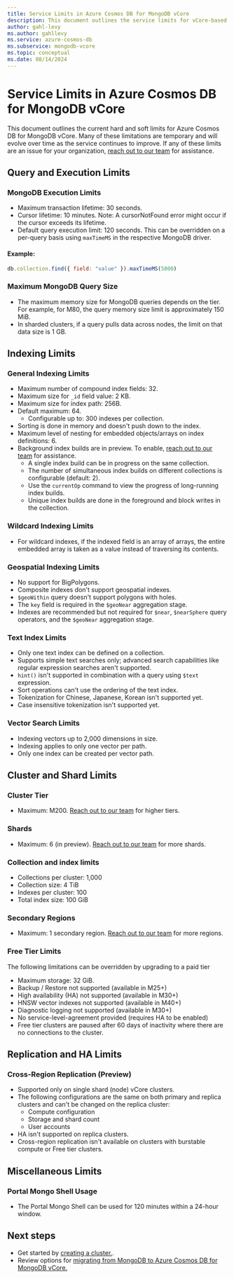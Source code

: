 ```yaml
---
title: Service Limits in Azure Cosmos DB for MongoDB vCore
description: This document outlines the service limits for vCore-based Azure Cosmos DB for MongoDB.
author: gahl-levy
ms.author: gahllevy
ms.service: azure-cosmos-db
ms.subservice: mongodb-vcore
ms.topic: conceptual
ms.date: 08/14/2024
---
```


# Service Limits in Azure Cosmos DB for MongoDB vCore

This document outlines the current hard and soft limits for Azure Cosmos DB for MongoDB vCore. Many of these limitations are temporary and will evolve over time as the service continues to improve. If any of these limits are an issue for your organization, [reach out to our team](mailto:mongodb-feedback@microsoft.com) for assistance.

## Query and Execution Limits

### MongoDB Execution Limits
- Maximum transaction lifetime: 30 seconds.
- Cursor lifetime: 10 minutes. Note: A cursorNotFound error might occur if the cursor exceeds its lifetime.
- Default query execution limit: 120 seconds. This can be overridden on a per-query basis using `maxTimeMS` in the respective MongoDB driver.
#### Example:
```javascript
db.collection.find({ field: "value" }).maxTimeMS(5000)
```

### Maximum MongoDB Query Size
- The maximum memory size for MongoDB queries depends on the tier. For example, for M80, the query memory size limit is approximately 150 MiB.
- In sharded clusters, if a query pulls data across nodes, the limit on that data size is 1 GB.

## Indexing Limits

### General Indexing Limits
- Maximum number of compound index fields: 32.
- Maximum size for `_id` field value: 2 KB.
- Maximum size for index path: 256B.
- Default maximum: 64.
  - Configurable up to: 300 indexes per collection.
- Sorting is done in memory and doesn't push down to the index.
- Maximum level of nesting for embedded objects/arrays on index definitions: 6.
- Background index builds are in preview. To enable, [reach out to our team](mailto:mongodb-feedback@microsoft.com) for assistance.
  - A single index build can be in progress on the same collection.
  - The number of simultaneous index builds on different collections is configurable (default: 2).
  - Use the `currentOp` command to view the progress of long-running index builds.
  - Unique index builds are done in the foreground and block writes in the collection.

### Wildcard Indexing Limits
- For wildcard indexes, if the indexed field is an array of arrays, the entire embedded array is taken as a value instead of traversing its contents.

### Geospatial Indexing Limits
- No support for BigPolygons.
- Composite indexes don't support geospatial indexes.
- `$geoWithin` query doesn't support polygons with holes.
- The `key` field is required in the `$geoNear` aggregation stage.
- Indexes are recommended but not required for `$near`, `$nearSphere` query operators, and the `$geoNear` aggregation stage.

### Text Index Limits
- Only one text index can be defined on a collection.
- Supports simple text searches only; advanced search capabilities like regular expression searches aren't supported.
- `hint()` isn't supported in combination with a query using `$text` expression.
- Sort operations can't use the ordering of the text index.
- Tokenization for Chinese, Japanese, Korean isn't supported yet.
- Case insensitive tokenization isn't supported yet.

### Vector Search Limits
- Indexing vectors up to 2,000 dimensions in size.
- Indexing applies to only one vector per path.
- Only one index can be created per vector path.

## Cluster and Shard Limits

### Cluster Tier
- Maximum: M200. [Reach out to our team](mailto:mongodb-feedback@microsoft.com) for higher tiers.

### Shards
- Maximum: 6 (in preview). [Reach out to our team](mailto:mongodb-feedback@microsoft.com) for more shards.

### Collection and index limits
-	Collections per cluster: 1,000
-	Collection size: 4 TiB
-	Indexes per cluster: 100
-	Total index size: 100 GiB

### Secondary Regions
- Maximum: 1 secondary region. [Reach out to our team](mailto:mongodb-feedback@microsoft.com) for more regions.

### Free Tier Limits
The following limitations can be overridden by upgrading to a paid tier
- Maximum storage: 32 GiB.
- Backup / Restore not supported (available in M25+)
- High availability (HA) not supported (available in M30+)
- HNSW vector indexes not supported (available in M40+)
- Diagnostic logging not supported (available in M30+)
- No service-level-agreement provided (requires HA to be enabled)
- Free tier clusters are paused after 60 days of inactivity where there are no connections to the cluster.

## Replication and HA Limits

### Cross-Region Replication (Preview)
- Supported only on single shard (node) vCore clusters.
- The following configurations are the same on both primary and replica clusters and can't be changed on the replica cluster:
  - Compute configuration
  - Storage and shard count
  - User accounts
- HA isn't supported on replica clusters.
- Cross-region replication isn't available on clusters with burstable compute or Free tier clusters.

## Miscellaneous Limits

### Portal Mongo Shell Usage
- The Portal Mongo Shell can be used for 120 minutes within a 24-hour window.

## Next steps

- Get started by [creating a cluster.](quickstart-portal.md).
- Review options for [migrating from MongoDB to Azure Cosmos DB for MongoDB vCore.](migration-options.md)
